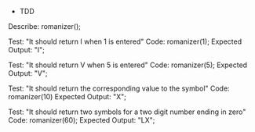 * TDD

Describe: romanizer();

Test: "It should return I when 1 is entered"
Code: romanizer(1);
Expected Output: "I";

Test: "It should return V when 5 is entered"
Code: romanizer(5);
Expected Output: "V";

Test: "It should return the corresponding value to the symbol"
Code: romanizer(10)
Expected Output: "X";

Test: "It should return two symbols for a two digit number ending in zero"
Code: romanizer(60);
Expected Output: "LX";

